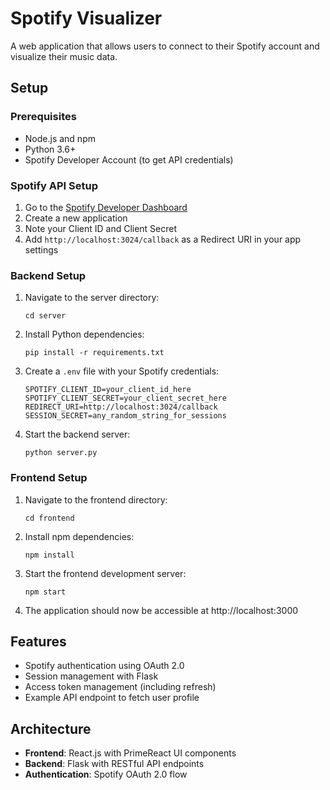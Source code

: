 # Spotify Visualizer

A web application that allows users to connect to their Spotify account and visualize their music data.

## Setup

### Prerequisites
- Node.js and npm
- Python 3.6+
- Spotify Developer Account (to get API credentials)

### Spotify API Setup
1. Go to the [Spotify Developer Dashboard](https://developer.spotify.com/dashboard/)
2. Create a new application
3. Note your Client ID and Client Secret
4. Add `http://localhost:3024/callback` as a Redirect URI in your app settings

### Backend Setup
1. Navigate to the server directory:
   ```
   cd server
   ```

2. Install Python dependencies:
   ```
   pip install -r requirements.txt
   ```

3. Create a `.env` file with your Spotify credentials:
   ```
   SPOTIFY_CLIENT_ID=your_client_id_here
   SPOTIFY_CLIENT_SECRET=your_client_secret_here
   REDIRECT_URI=http://localhost:3024/callback
   SESSION_SECRET=any_random_string_for_sessions
   ```

4. Start the backend server:
   ```
   python server.py
   ```

### Frontend Setup
1. Navigate to the frontend directory:
   ```
   cd frontend
   ```

2. Install npm dependencies:
   ```
   npm install
   ```

3. Start the frontend development server:
   ```
   npm start
   ```

4. The application should now be accessible at http://localhost:3000

## Features
- Spotify authentication using OAuth 2.0
- Session management with Flask
- Access token management (including refresh)
- Example API endpoint to fetch user profile

## Architecture
- **Frontend**: React.js with PrimeReact UI components
- **Backend**: Flask with RESTful API endpoints
- **Authentication**: Spotify OAuth 2.0 flow